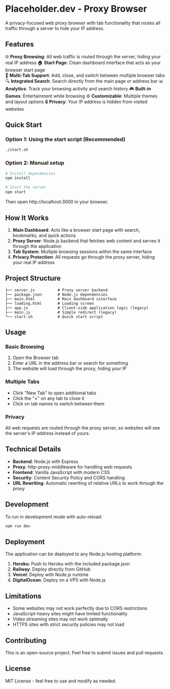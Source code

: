 # Placeholder.dev - Proxy Browser

A privacy-focused web proxy browser with tab functionality that routes all traffic through a server to hide your IP address.

## Features

🌐 **Proxy Browsing**: All web traffic is routed through the server, hiding your real IP address
🏠 **Start Page**: Clean dashboard interface that acts as your browser start page  
📑 **Multi-Tab Support**: Add, close, and switch between multiple browser tabs
🔍 **Integrated Search**: Search directly from the main page or address bar
📊 **Analytics**: Track your browsing activity and search history
🎮 **Built-in Games**: Entertainment while browsing
⚙️ **Customizable**: Multiple themes and layout options
🔒 **Privacy**: Your IP address is hidden from visited websites

## Quick Start

### Option 1: Using the start script (Recommended)
```bash
./start.sh
```

### Option 2: Manual setup
```bash
# Install dependencies
npm install

# Start the server
npm start
```

Then open http://localhost:3000 in your browser.

## How It Works

1. **Main Dashboard**: Acts like a browser start page with search, bookmarks, and quick actions
2. **Proxy Server**: Node.js backend that fetches web content and serves it through the application
3. **Tab System**: Multiple browsing sessions within the same interface
4. **Privacy Protection**: All requests go through the proxy server, hiding your real IP address

## Project Structure

```
├── server.js          # Proxy server backend
├── package.json       # Node.js dependencies
├── main.html          # Main dashboard interface
├── loading.html       # Loading screen
├── app.js             # Client-side application logic (legacy)
├── main.js            # Simple redirect (legacy)
└── start.sh           # Quick start script
```

## Usage

### Basic Browsing
1. Open the Browser tab
2. Enter a URL in the address bar or search for something
3. The website will load through the proxy, hiding your IP

### Multiple Tabs
- Click "New Tab" to open additional tabs
- Click the "×" on any tab to close it
- Click on tab names to switch between them

### Privacy
All web requests are routed through the proxy server, so websites will see the server's IP address instead of yours.

## Technical Details

- **Backend**: Node.js with Express
- **Proxy**: http-proxy-middleware for handling web requests
- **Frontend**: Vanilla JavaScript with modern CSS
- **Security**: Content Security Policy and CORS handling
- **URL Rewriting**: Automatic rewriting of relative URLs to work through the proxy

## Development

To run in development mode with auto-reload:
```bash
npm run dev
```

## Deployment

The application can be deployed to any Node.js hosting platform:

1. **Heroku**: Push to Heroku with the included package.json
2. **Railway**: Deploy directly from GitHub
3. **Vercel**: Deploy with Node.js runtime
4. **DigitalOcean**: Deploy on a VPS with Node.js

## Limitations

- Some websites may not work perfectly due to CORS restrictions
- JavaScript-heavy sites might have limited functionality
- Video streaming sites may not work optimally
- HTTPS sites with strict security policies may not load

## Contributing

This is an open-source project. Feel free to submit issues and pull requests.

## License

MIT License - feel free to use and modify as needed.